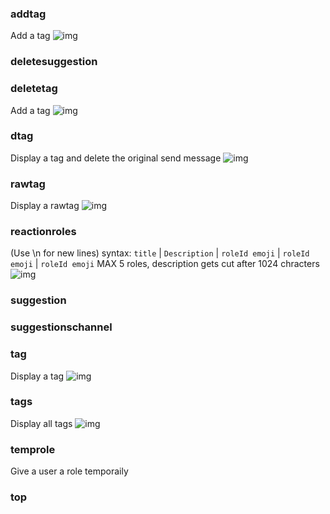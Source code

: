 <div>

### addtag
Add a tag
![img](https://raw.githubusercontent.com/malilbot/backend/main/images/ADDTAG.png)

</div>

<div>

### deletesuggestion



</div>

<div>

### deletetag
Add a tag
![img](https://raw.githubusercontent.com/malilbot/backend/main/images/DELETETAG.png)

</div>

<div>

### dtag
Display a tag and delete the original send message
![img](https://raw.githubusercontent.com/malilbot/backend/main/images/DTAG.png)

</div>

<div>

### rawtag
Display a rawtag
![img](https://raw.githubusercontent.com/malilbot/backend/main/images/RAWTAG.png)

</div>

<div>

### reactionroles
(Use \n for new lines)
syntax: `title` | `Description`  | `roleId emoji` | `roleId emoji` | `roleId emoji`
MAX 5 roles, description gets cut after 1024 chracters
![img](https://raw.githubusercontent.com/malilbot/backend/main/images/REACTIONROLES.png)

</div>

<div>

### suggestion



</div>

<div>

### suggestionschannel



</div>

<div>

### tag
Display a tag
![img](https://raw.githubusercontent.com/malilbot/backend/main/images/TAG.png)

</div>

<div>

### tags
Display all tags
![img](https://raw.githubusercontent.com/malilbot/backend/main/images/TAGS.png)

</div>

<div>

### temprole
Give a user a role temporaily


</div>

<div>

### top



</div>